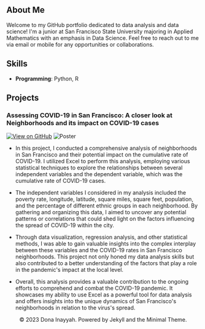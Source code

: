 ## About Me

Welcome to my GitHub portfolio dedicated to data analysis and data science! I'm a junior at San Francisco State University majoring in Applied Mathematics with an emphasis in Data Science. Feel free to reach out to me via email or mobile for any opportunities or collaborations.

## Skills
- **Programming**: Python, R

## Projects

### Assessing COVID-19 in San Francisco: A closer look at Neighborhoods and its impact on COVID-19 cases 
[![View on GitHub](https://img.shields.io/badge/GitHub-View_on_GitHub-blue?logo=GitHub)](https://github.com/inayyah-d/sf-covid19-neighborhood-analysis)
![Poster](https://github.com/inayyah-d/inayyah-d.github.io/assets/124543750/b8999ef0-0ec0-49f1-9749-d37902712b0b)


 - In this project, I conducted a comprehensive analysis of neighborhoods in San Francisco and their potential impact on the cumulative rate of COVID-19. I utilized Excel to perform this analysis, employing various statistical techniques to explore the relationships between several independent variables and the dependent variable, which was the cumulative rate of COVID-19 cases.
   
 -  The independent variables I considered in my analysis included the poverty rate, longitude, latitude, square miles, square feet, population, and the percentage of different ethnic groups in each neighborhood. By gathering and organizing this data, I aimed to uncover any potential patterns or correlations that could shed light on the factors influencing the spread of COVID-19 within the city.
   
 -  Through data visualization, regression analysis, and other statistical methods, I was able to gain valuable insights into the complex interplay between these variables and the COVID-19 rates in San Francisco neighborhoods. This project not only honed my data analysis skills but also contributed to a better understanding of the factors that play a role in the pandemic's impact at the local level.
   
 -  Overall, this analysis provides a valuable contribution to the ongoing efforts to comprehend and combat the COVID-19 pandemic. It showcases my ability to use Excel as a powerful tool for data analysis and offers insights into the unique dynamics of San Francisco's neighborhoods in relation to the virus's spread.




<center>© 2023 Dona Inayyah. Powered by Jekyll and the Minimal Theme.</center>

